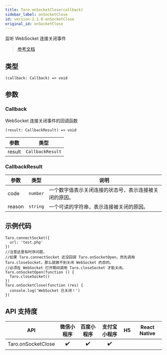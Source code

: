 ```yaml
---
title: Taro.onSocketClose(callback)
sidebar_label: onSocketClose
id: version-2.1.0-onSocketClose
original_id: onSocketClose
---
```


监听 WebSocket 连接关闭事件

> [参考文档](https://developers.weixin.qq.com/miniprogram/dev/api/network/websocket/wx.onSocketClose.html)

## 类型

```tsx
(callback: Callback) => void
```

## 参数

### Callback

WebSocket 连接关闭事件的回调函数

```tsx
(result: CallbackResult) => void
```

<table>
  <thead>
    <tr>
      <th>参数</th>
      <th>类型</th>
    </tr>
  </thead>
  <tbody>
    <tr>
      <td>result</td>
      <td><code>CallbackResult</code></td>
    </tr>
  </tbody>
</table>

### CallbackResult

<table>
  <thead>
    <tr>
      <th>参数</th>
      <th>类型</th>
      <th>说明</th>
    </tr>
  </thead>
  <tbody>
    <tr>
      <td>code</td>
      <td><code>number</code></td>
      <td>一个数字值表示关闭连接的状态号，表示连接被关闭的原因。</td>
    </tr>
    <tr>
      <td>reason</td>
      <td><code>string</code></td>
      <td>一个可读的字符串，表示连接被关闭的原因。</td>
    </tr>
  </tbody>
</table>

## 示例代码

```tsx
Taro.connectSocket({
  url: 'test.php'
})
//注意这里有时序问题，
//如果 Taro.connectSocket 还没回调 Taro.onSocketOpen，而先调用 Taro.closeSocket，那么就做不到关闭 WebSocket 的目的。
//必须在 WebSocket 打开期间调用 Taro.closeSocket 才能关闭。
Taro.onSocketOpen(function () {
  Taro.closeSocket()
})
Taro.onSocketClose(function (res) {
  console.log('WebSocket 已关闭！')
})
```

## API 支持度

| API | 微信小程序 | 百度小程序 | 支付宝小程序 | H5 | React Native |
| :---: | :---: | :---: | :---: | :---: | :---: |
| Taro.onSocketClose | ✔️ | ✔️ | ✔️ |  |  |
